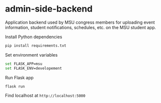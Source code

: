 # admin-side-backend
Application backend used by MSU congress members for uploading event information, student notifications, schedules, etc. on the MSU student app.

Install Python dependencies
```bash
pip install requirements.txt
```

Set environment variables
```bash
set FLASK_APP=msu
set FLASK_ENV=developement
```

Run Flask app
```bash
flask run
```

Find localhost at `http://localhost:5000`